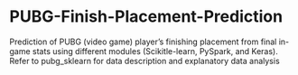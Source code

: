 # PUBG-Finish-Placement-Prediction
Prediction of PUBG (video game) player’s finishing placement from final in-game stats using different modules (Scikitle-learn, PySpark, and Keras). Refer to pubg_sklearn for data description and explanatory data analysis
